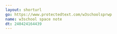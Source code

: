 ```yaml
---
layout: shorturl
go: https://www.protectedtext.com/w3schoolsprwp
name: w3school space note
dt: 240424164439
---
```

